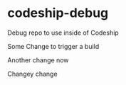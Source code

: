 codeship-debug
==============

Debug repo to use inside of Codeship

Some Change to trigger a build

Another change now

Changey change
